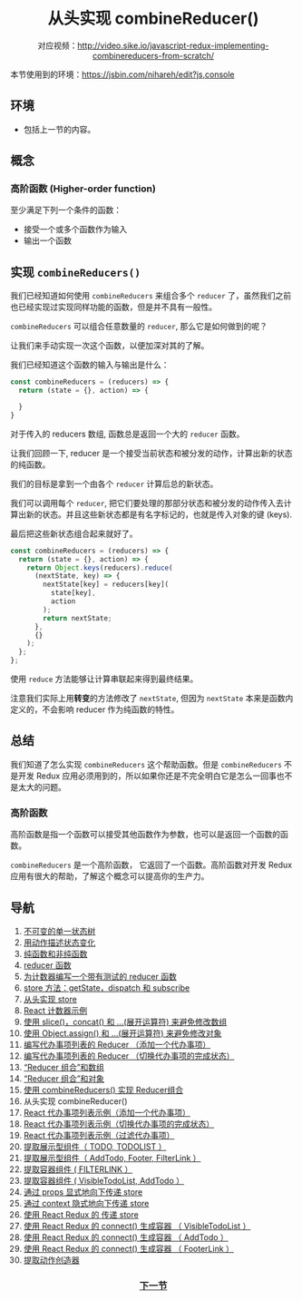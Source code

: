 <h1 align="center">从头实现 combineReducer()</h1>
<p align="center">对应视频：<a href="http://video.sike.io/javascript-redux-implementing-combinereducers-from-scratch/" target="_blank">http://video.sike.io/javascript-redux-implementing-combinereducers-from-scratch/</a></p>

本节使用到的环境：https://jsbin.com/nihareh/edit?js,console

## 环境
- 包括上一节的内容。

## 概念

### 高阶函数 (Higher-order function)
至少满足下列一个条件的函数：
- 接受一个或多个函数作为输入
- 输出一个函数

## 实现 `combineReducers()`
我们已经知道如何使用 `combineReducers` 来组合多个 `reducer` 了，虽然我们之前也已经实现过实现同样功能的函数，但是并不具有一般性。

`combineReducers` 可以组合任意数量的 `reducer`, 那么它是如何做到的呢？

让我们来手动实现一次这个函数，以便加深对其的了解。

我们已经知道这个函数的输入与输出是什么：

```js
const combineReducers = (reducers) => {
  return (state = {}, action) => {

  }
}
```

对于传入的 reducers 数组, 函数总是返回一个大的 `reducer` 函数。

让我们回顾一下, reducer 是一个接受当前状态和被分发的动作，计算出新的状态的纯函数。

我们的目标是拿到一个由各个 `reducer` 计算后总的新状态。

我们可以调用每个 `reducer`, 把它们要处理的那部分状态和被分发的动作传入去计算出新的状态。并且这些新状态都是有名字标记的，也就是传入对象的键 (keys).

最后把这些新状态组合起来就好了。

```js
const combineReducers = (reducers) => {
  return (state = {}, action) => {
    return Object.keys(reducers).reduce(
      (nextState, key) => {
        nextState[key] = reducers[key](
          state[key],
          action
        );
        return nextState;
      },
      {}
    );
  };
};
```

使用 `reduce` 方法能够让计算串联起来得到最终结果。

注意我们实际上用**转变**的方法修改了 `nextState`, 但因为 `nextState` 本来是函数内定义的，不会影响 reducer 作为纯函数的特性。

## 总结
我们知道了怎么实现 `combineReducers` 这个帮助函数。但是 `combineReducers` 不是开发 Redux 应用必须用到的，所以如果你还是不完全明白它是怎么一回事也不是太大的问题。

### 高阶函数
高阶函数是指一个函数可以接受其他函数作为参数，也可以是返回一个函数的函数。

`combineReducers` 是一个高阶函数， 它返回了一个函数。高阶函数对开发 Redux 应用有很大的帮助，了解这个概念可以提高你的生产力。

## 导航
1. <a href="1.md">不可变的单一状态树</a>
2. <a href="2.md">用动作描述状态变化</a>
3. <a href="3.md">纯函数和非纯函数</a>
4. <a href="4.md">reducer 函数</a>
5. <a href="5.md">为计数器编写一个带有测试的 reducer 函数</a>
6. <a href="6.md">store 方法：getState，dispatch 和 subscribe</a>
7. <a href="7.md">从头实现 store</a>
8. <a href="8.md">React 计数器示例</a>
9. <a href="9.md">使用 slice()，concat() 和 ...(展开运算符) 来避免修改数组</a>
10. <a href="10.md">使用 Object.assign() 和  ...(展开运算符) 来避免修改对象</a>
11. <a href="11.md">编写代办事项列表的 Reducer （添加一个代办事项）</a>
12. <a href="12.md">编写代办事项列表的 Reducer （切换代办事项的完成状态）</a>
13. <a href="13.md">“Reducer 组合”和数组</a>
14. <a href="14.md">“Reducer 组合”和对象</a>
15. <a href="15.md">使用 combineReducers() 实现 Reducer组合</a>
16. 从头实现 combineReducer()
17. <a href="17.md">React 代办事项列表示例（添加一个代办事项）</a>
18. <a href="18.md">React 代办事项列表示例（切换代办事项的完成状态）</a>
19. <a href="19.md">React 代办事项列表示例（过滤代办事项）</a>
20. <a href="20.md">提取展示型组件（ TODO, TODOLIST ）</a>
21. <a href="21.md">提取展示型组件（ AddTodo, Footer, FilterLink ）</a>
22. <a href="22.md">提取容器组件 ( FILTERLINK ）</a>
23. <a href="23.md">提取容器组件 ( VisibleTodoList, AddTodo ）</a>
24. <a href="24.md">通过 props 显式地向下传递 store</a>
25. <a href="25.md">通过 context 隐式地向下传递 store</a>
26. <a href="26.md">使用 React Redux 的 <Provider> 传递 store</a>
27. <a href="27.md">使用 React Redux 的 connect() 生成容器 （ VisibleTodoList ）</a>
28. <a href="28.md">使用 React Redux 的 connect() 生成容器 （ AddTodo ）</a>
29. <a href="29.md">使用 React Redux 的 connect() 生成容器 （ FooterLink ）</a>
30. <a href="30.md">提取动作创造器</a>

<h3 align="center"><a href="17.md">下一节</a></h3>
